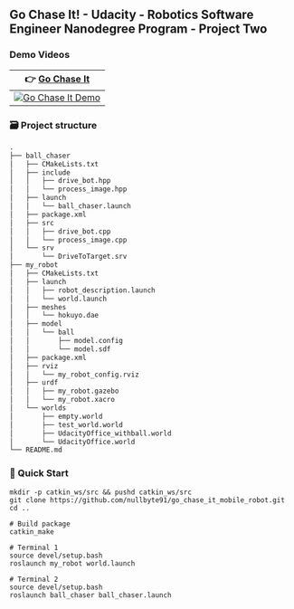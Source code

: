 ## Go Chase It! - Udacity - Robotics Software Engineer Nanodegree Program - Project Two

### Demo Videos

| 👉 [Go Chase It](https://www.youtube.com/watch?v=Tim4MBVdvsw) |
| ------------------------------------------------------------ |
| [![Go Chase It Demo](https://github.com/nullbyte91/go_chase_it_mobile_robot/blob/master/image/demo.png)](https://www.youtube.com/watch?v=Tim4MBVdvsw) |

### 🗃 Project structure

```python
.
├── ball_chaser
│   ├── CMakeLists.txt
│   ├── include
│   │   ├── drive_bot.hpp
│   │   └── process_image.hpp
│   ├── launch
│   │   └── ball_chaser.launch
│   ├── package.xml
│   ├── src
│   │   ├── drive_bot.cpp
│   │   └── process_image.cpp
│   └── srv
│       └── DriveToTarget.srv
├── my_robot
│   ├── CMakeLists.txt
│   ├── launch
│   │   ├── robot_description.launch
│   │   └── world.launch
│   ├── meshes
│   │   └── hokuyo.dae
│   ├── model
│   │   └── ball
│   │       ├── model.config
│   │       └── model.sdf
│   ├── package.xml
│   ├── rviz
│   │   └── my_robot_config.rviz
│   ├── urdf
│   │   ├── my_robot.gazebo
│   │   └── my_robot.xacro
│   └── worlds
│       ├── empty.world
│       ├── test_world.world
│       ├── UdacityOffice_withball.world
│       └── UdacityOffice.world
└── README.md
```
### 🖖 Quick Start
```
mkdir -p catkin_ws/src && pushd catkin_ws/src
git clone https://github.com/nullbyte91/go_chase_it_mobile_robot.git 
cd ..

# Build package
catkin_make

# Terminal 1
source devel/setup.bash
roslaunch my_robot world.launch

# Terminal 2
source devel/setup.bash
roslaunch ball_chaser ball_chaser.launch
```
